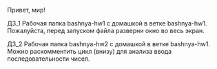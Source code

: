 
Привет, мир!<br>

ДЗ_1
Рабочая папка bashnya-hw1 с домашкой в ветке bashnya-hw1.<br>
Пожалуйста, перед запуском файла разверни окно во весь экран.

ДЗ_2
Рабочая папка bashnya-hw2 с домашкой в ветке bashnya-hw1.<br>
Можно раскомментить цикл (внизу) для анализа ввода последовательности чисел.

